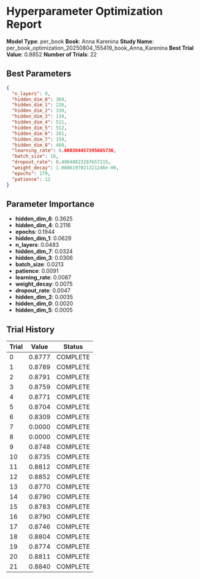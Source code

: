 # Hyperparameter Optimization Report

**Model Type**: per_book
**Book**: Anna Karenina
**Study Name**: per_book_optimization_20250804_155419_book_Anna_Karenina
**Best Trial Value**: 0.8852
**Number of Trials**: 22

## Best Parameters
```json
{
  "n_layers": 9,
  "hidden_dim_0": 369,
  "hidden_dim_1": 226,
  "hidden_dim_2": 339,
  "hidden_dim_3": 134,
  "hidden_dim_4": 511,
  "hidden_dim_5": 512,
  "hidden_dim_6": 201,
  "hidden_dim_7": 159,
  "hidden_dim_8": 460,
  "learning_rate": 0.008384457395665736,
  "batch_size": 16,
  "dropout_rate": 0.49840823287657215,
  "weight_decay": 1.0886197021321246e-06,
  "epochs": 179,
  "patience": 12
}
```

## Parameter Importance
- **hidden_dim_6**: 0.3625
- **hidden_dim_4**: 0.2116
- **epochs**: 0.1944
- **hidden_dim_1**: 0.0629
- **n_layers**: 0.0483
- **hidden_dim_7**: 0.0324
- **hidden_dim_3**: 0.0306
- **batch_size**: 0.0213
- **patience**: 0.0091
- **learning_rate**: 0.0087
- **weight_decay**: 0.0075
- **dropout_rate**: 0.0047
- **hidden_dim_2**: 0.0035
- **hidden_dim_0**: 0.0020
- **hidden_dim_5**: 0.0005

## Trial History
| Trial | Value | Status |
|-------|-------|--------|
| 0 | 0.8777 | COMPLETE |
| 1 | 0.8789 | COMPLETE |
| 2 | 0.8791 | COMPLETE |
| 3 | 0.8759 | COMPLETE |
| 4 | 0.8771 | COMPLETE |
| 5 | 0.8704 | COMPLETE |
| 6 | 0.8309 | COMPLETE |
| 7 | 0.0000 | COMPLETE |
| 8 | 0.0000 | COMPLETE |
| 9 | 0.8748 | COMPLETE |
| 10 | 0.8735 | COMPLETE |
| 11 | 0.8812 | COMPLETE |
| 12 | 0.8852 | COMPLETE |
| 13 | 0.8770 | COMPLETE |
| 14 | 0.8790 | COMPLETE |
| 15 | 0.8783 | COMPLETE |
| 16 | 0.8790 | COMPLETE |
| 17 | 0.8746 | COMPLETE |
| 18 | 0.8804 | COMPLETE |
| 19 | 0.8774 | COMPLETE |
| 20 | 0.8811 | COMPLETE |
| 21 | 0.8840 | COMPLETE |
